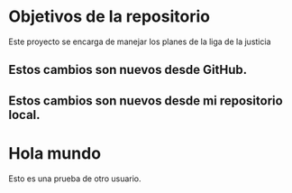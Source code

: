 # Objetivos de la repositorio

Este proyecto se encarga de manejar los planes de la liga de la justicia

## Estos cambios son nuevos desde GitHub.
## Estos cambios son nuevos desde mi repositorio local.


# Hola mundo
Esto es una prueba de otro usuario.
